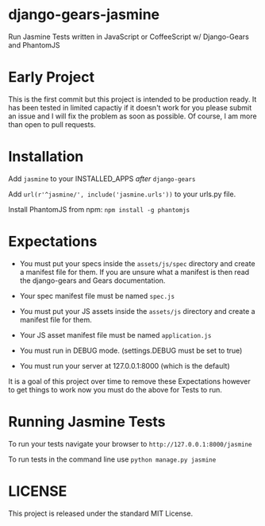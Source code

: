 django-gears-jasmine
====================

Run Jasmine Tests written in JavaScript or CoffeeScript w/ Django-Gears and PhantomJS


Early Project
=============

This is the first commit but this project is intended to be production
ready. It has been tested in limited capactiy if it doesn't work for you
please submit an issue and I will fix the problem as soon as possible.
Of course, I am more than open to pull requests.


Installation
============

Add ```jasmine``` to your INSTALLED_APPS *after* ```django-gears```

Add ```url(r'^jasmine/', include('jasmine.urls'))``` to your urls.py file.

Install PhantomJS from npm:
```npm install -g phantomjs```


Expectations
============

- You must put your specs inside the ```assets/js/spec``` directory
and create a manifest file for them. If you are unsure what a manifest
is then read the django-gears and Gears documentation.

- Your spec manifest file must be named ```spec.js```

- You must put your JS assets inside the ```assets/js``` directory
and create a manifest file for them.

- Your JS asset manifest file must be named ```application.js```

- You must run in DEBUG mode. (settings.DEBUG must be set to true)

- You must run your server at 127.0.0.1:8000 (which is the default)

It is a goal of this project over time to remove these Expectations
however to get things to work now you must do the above for Tests
to run.

Running Jasmine Tests
=====================

To run your tests navigate your browser to ```http://127.0.0.1:8000/jasmine```

To run tests in the command line use ```python manage.py jasmine```

LICENSE
=======

This project is released under the standard MIT License.

